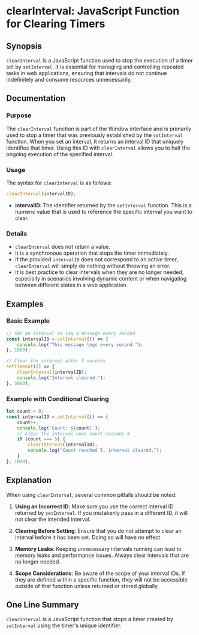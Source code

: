 <!--
Meta Description: # clearInterval: JavaScript Function for Clearing Timers ## Synopsis `clearInterval` is a JavaScript function used to stop the execution of a timer se...
Meta Keywords: interval, clearinterval, function, timer, setinterval
-->

# clearInterval: JavaScript Function for Clearing Timers

## Synopsis
`clearInterval` is a JavaScript function used to stop the execution of a timer set by `setInterval`. It is essential for managing and controlling repeated tasks in web applications, ensuring that intervals do not continue indefinitely and consume resources unnecessarily.

## Documentation

### Purpose
The `clearInterval` function is part of the Window interface and is primarily used to stop a timer that was previously established by the `setInterval` function. When you set an interval, it returns an interval ID that uniquely identifies that timer. Using this ID with `clearInterval` allows you to halt the ongoing execution of the specified interval.

### Usage
The syntax for `clearInterval` is as follows:

```javascript
clearInterval(intervalID);
```

- **intervalID**: The identifier returned by the `setInterval` function. This is a numeric value that is used to reference the specific interval you want to clear.

### Details
- `clearInterval` does not return a value.
- It is a synchronous operation that stops the timer immediately.
- If the provided `intervalID` does not correspond to an active timer, `clearInterval` will simply do nothing without throwing an error.
- It is best practice to clear intervals when they are no longer needed, especially in scenarios involving dynamic content or when navigating between different states in a web application.

## Examples

### Basic Example

```javascript
// Set an interval to log a message every second
const intervalID = setInterval(() => {
    console.log("This message logs every second.");
}, 1000);

// Clear the interval after 5 seconds
setTimeout(() => {
    clearInterval(intervalID);
    console.log("Interval cleared.");
}, 5000);
```

### Example with Conditional Clearing

```javascript
let count = 0;
const intervalID = setInterval(() => {
    count++;
    console.log(`Count: ${count}`);
    // Clear the interval once count reaches 5
    if (count === 5) {
        clearInterval(intervalID);
        console.log("Count reached 5, interval cleared.");
    }
}, 1000);
```

## Explanation

When using `clearInterval`, several common pitfalls should be noted:

1. **Using an Incorrect ID**: Make sure you use the correct interval ID returned by `setInterval`. If you mistakenly pass in a different ID, it will not clear the intended interval.

2. **Clearing Before Setting**: Ensure that you do not attempt to clear an interval before it has been set. Doing so will have no effect.

3. **Memory Leaks**: Keeping unnecessary intervals running can lead to memory leaks and performance issues. Always clear intervals that are no longer needed.

4. **Scope Considerations**: Be aware of the scope of your interval IDs. If they are defined within a specific function, they will not be accessible outside of that function unless returned or stored globally.

## One Line Summary
`clearInterval` is a JavaScript function that stops a timer created by `setInterval` using the timer's unique identifier.